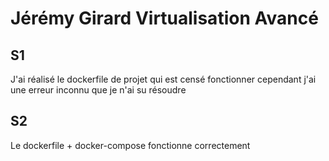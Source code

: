 # Jérémy Girard Virtualisation Avancé

## S1

J'ai réalisé le dockerfile de projet qui est censé fonctionner cependant j'ai une erreur inconnu que je n'ai su résoudre


## S2 

Le dockerfile + docker-compose fonctionne correctement
